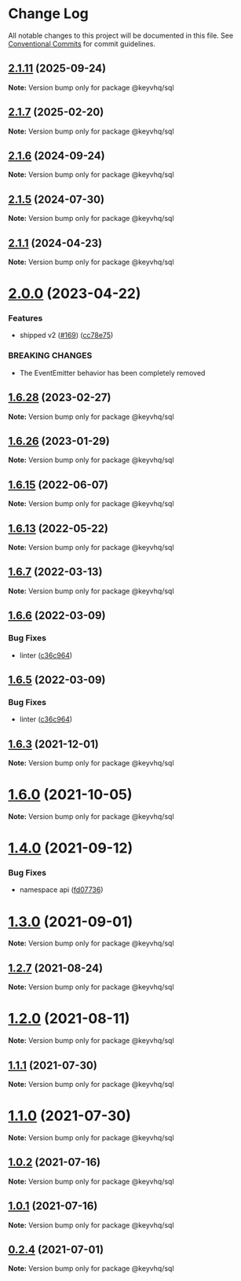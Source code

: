 # Change Log

All notable changes to this project will be documented in this file.
See [Conventional Commits](https://conventionalcommits.org) for commit guidelines.

## [2.1.11](https://github.com/microlinkhq/keyv/compare/v2.1.10...v2.1.11) (2025-09-24)

**Note:** Version bump only for package @keyvhq/sql

## [2.1.7](https://github.com/microlinkhq/keyv/compare/v2.1.6...v2.1.7) (2025-02-20)

**Note:** Version bump only for package @keyvhq/sql

## [2.1.6](https://github.com/microlinkhq/keyv/compare/v2.1.5...v2.1.6) (2024-09-24)

**Note:** Version bump only for package @keyvhq/sql

## [2.1.5](https://github.com/microlinkhq/keyv/compare/v2.1.4...v2.1.5) (2024-07-30)

**Note:** Version bump only for package @keyvhq/sql

## [2.1.1](https://github.com/microlinkhq/keyv/compare/v2.1.0...v2.1.1) (2024-04-23)

**Note:** Version bump only for package @keyvhq/sql

# [2.0.0](https://github.com/microlinkhq/keyv/compare/v1.6.28...v2.0.0) (2023-04-22)

### Features

* shipped v2 ([#169](https://github.com/microlinkhq/keyv/issues/169)) ([cc78e75](https://github.com/microlinkhq/keyv/commit/cc78e75b281111c7e57e30d7554b9772c83f2baa))

### BREAKING CHANGES

* The EventEmitter behavior has been completely removed

## [1.6.28](https://github.com/microlinkhq/keyvhq/compare/v1.6.27...v1.6.28) (2023-02-27)

**Note:** Version bump only for package @keyvhq/sql

## [1.6.26](https://github.com/microlinkhq/keyvhq/compare/v1.6.25...v1.6.26) (2023-01-29)

**Note:** Version bump only for package @keyvhq/sql

## [1.6.15](https://github.com/microlinkhq/keyvhq/compare/v1.6.14...v1.6.15) (2022-06-07)

**Note:** Version bump only for package @keyvhq/sql

## [1.6.13](https://github.com/microlinkhq/keyvhq/compare/v1.6.12...v1.6.13) (2022-05-22)

**Note:** Version bump only for package @keyvhq/sql

## [1.6.7](https://github.com/microlinkhq/keyvhq/compare/v1.6.6...v1.6.7) (2022-03-13)

**Note:** Version bump only for package @keyvhq/sql

## [1.6.6](https://github.com/microlinkhq/keyvhq/compare/v1.6.4...v1.6.6) (2022-03-09)

### Bug Fixes

* linter ([c36c964](https://github.com/microlinkhq/keyvhq/commit/c36c964a16e79d8bd0e4fd62a926293e89ea0472))

## [1.6.5](https://github.com/microlinkhq/keyvhq/compare/v1.6.4...v1.6.5) (2022-03-09)

### Bug Fixes

* linter ([c36c964](https://github.com/microlinkhq/keyvhq/commit/c36c964a16e79d8bd0e4fd62a926293e89ea0472))

## [1.6.3](https://github.com/microlinkhq/keyvhq/compare/v1.6.2...v1.6.3) (2021-12-01)

**Note:** Version bump only for package @keyvhq/sql

# [1.6.0](https://github.com/microlinkhq/keyvhq/compare/v1.5.2...v1.6.0) (2021-10-05)

**Note:** Version bump only for package @keyvhq/sql

# [1.4.0](https://github.com/microlinkhq/keyvhq/compare/v1.3.0...v1.4.0) (2021-09-12)

### Bug Fixes

* namespace api ([fd07736](https://github.com/microlinkhq/keyvhq/commit/fd07736aee52c9bde9a81f075faa85c39d72cc51))

# [1.3.0](https://github.com/microlinkhq/keyvhq/compare/v1.2.7...v1.3.0) (2021-09-01)

**Note:** Version bump only for package @keyvhq/sql

## [1.2.7](https://github.com/microlinkhq/keyvhq/compare/v1.2.6...v1.2.7) (2021-08-24)

**Note:** Version bump only for package @keyvhq/sql

# [1.2.0](https://github.com/microlinkhq/keyvhq/compare/v1.1.1...v1.2.0) (2021-08-11)

**Note:** Version bump only for package @keyvhq/sql

## [1.1.1](https://github.com/microlinkhq/keyvhq/compare/v1.1.0...v1.1.1) (2021-07-30)

**Note:** Version bump only for package @keyvhq/sql

# [1.1.0](https://github.com/microlinkhq/keyvhq/compare/v1.0.2...v1.1.0) (2021-07-30)

**Note:** Version bump only for package @keyvhq/sql

## [1.0.2](https://github.com/microlinkhq/keyvhq/compare/v1.0.1...v1.0.2) (2021-07-16)

**Note:** Version bump only for package @keyvhq/sql

## [1.0.1](https://github.com/microlinkhq/keyvhq/compare/v1.0.0...v1.0.1) (2021-07-16)

**Note:** Version bump only for package @keyvhq/sql

## [0.2.4](https://github.com/microlinkhq/keyvhq/compare/v0.2.0...v0.2.4) (2021-07-01)

**Note:** Version bump only for package @keyvhq/sql
